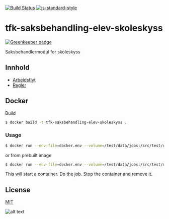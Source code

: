 [![Build Status](https://travis-ci.org/telemark/tfk-saksbehandling-elev-skoleskyss.svg?branch=master)](https://travis-ci.org/telemark/tfk-saksbehandling-elev-skoleskyss)
[![js-standard-style](https://img.shields.io/badge/code%20style-standard-brightgreen.svg?style=flat)](https://github.com/feross/standard)

# tfk-saksbehandling-elev-skoleskyss

[![Greenkeeper badge](https://badges.greenkeeper.io/telemark/tfk-saksbehandling-elev-skoleskyss.svg)](https://greenkeeper.io/)

Saksbehandlermodul for skoleskyss

## Innhold

- [Arbeidsflyt](docs/flow.md)
- [Regler](docs/rules.md)

## Docker

Build

```sh
$ docker build -t tfk-saksbehandling-elev-skoleskyss .
```

### Usage

```sh
$ docker run --env-file=docker.env --volume=/test/data/jobs:/src/test/data/jobs --rm tfk-saksbehandling-elev-skoleskyss
```

or from prebuilt image

```sh
$ docker run --env-file=docker.env --volume=/test/data/jobs:/src/test/data/jobs --rm telemark/tfk-saksbehandling-elev-skoleskyss
```

This will start a container. Do the job. Stop the container and remove it.

## License

[MIT](LICENSE)

![alt text](https://robots.kebabstudios.party/tfk-saksbehandling-elev-skoleskyss.png "Robohash image of tfk-saksbehandling-elev-skoleskyss")
